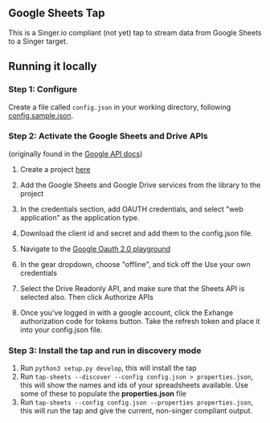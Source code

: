 ## Google Sheets Tap

This is a Singer.io compliant (not yet) tap to stream data from Google Sheets to a Singer target.

## Running it locally

### Step 1: Configure

Create a file called `config.json` in your working directory,
following [config.sample.json](config.sample.json).

### Step 2: Activate the Google Sheets and Drive APIs

 (originally found in the [Google API
 docs](https://developers.google.com/sheets/api/quickstart/python))
 
 1. Create a project [here](https://console.developers.google.com/)

 1. Add the Google Sheets and Google Drive services from the library to the project

 1. In the credentials section, add OAUTH credentials, and select "web application" as the application type.

 1. Download the client id and secret and add them to the config.json file.

 1. Navigate to the [Google Oauth 2.0 playground](https://developers.google.com/oauthplayground)

 1. In the gear dropdown, choose "offline", and tick off the Use your own credentials

 1. Select the Drive Readonly API, and make sure that the Sheets API is selected also. Then click Authorize APIs

 1. Once you've logged in with a google account, click the Exhange authorization code for tokens button. Take the refresh token and place it into your config.json file.

### Step 3: Install the tap and run in discovery mode
1. Run `python3 setup.py develop`, this will install the tap
2. Run `tap-sheets --discover --config config.json > properties.json`, this will show the names and ids of your spreadsheets available. Use some of these to populate the **properties.json** file
3. Run `tap-sheets --config config.json --properties properties.json`, this will run the tap and give the current, non-singer compliant output.
